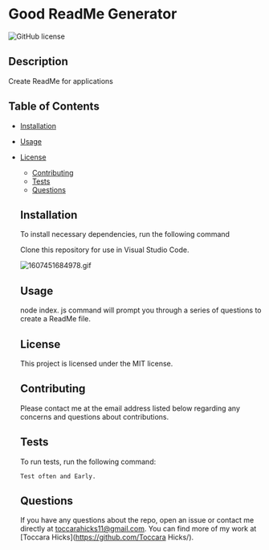 # Good ReadMe Generator

![GitHub license](https://img.shields.io/badge/license-MIT-blue.svg)

## Description

Create ReadMe for applications

## Table of Contents

* [Installation](#installation)
* [Usage](#usage)
* [License](#license)

  * [Contributing](#contributing)
  * [Tests](#tests)
  * [Questions](#questions)

  ## Installation

  To install necessary dependencies, run the following command

  Clone this repository for use in Visual Studio Code.

  ![1607451684978.gif](./1607451684978.gif)

  ## Usage

  node index. js command will prompt you through a series of questions to create a ReadMe file.

  ## License

  This project is licensed under the MIT license.

  ## Contributing

  Please contact me at the email address listed below regarding any concerns and questions about contributions.

  ## Tests

  To run tests, run the following command:


  ```
  Test often and Early.
  ```
  ## Questions

  If you have any questions about the repo, open an issue or contact me directly at toccarahicks11@gmail.com. You can find more of my work at [Toccara Hicks](https://github.com/Toccara Hicks/).
